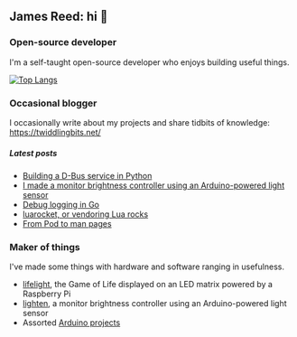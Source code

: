 ## James Reed: hi 👋

### Open-source developer

I'm a self-taught open-source developer who enjoys building useful things.

[![Top Langs](https://github-readme-stats.vercel.app/api/top-langs/?username=jcrd&layout=compact&langs_count=8)](https://github.com/anuraghazra/github-readme-stats)

### Occasional blogger

I occasionally write about my projects and share tidbits of knowledge: https://twiddlingbits.net/

##### Latest posts
<!-- BLOG-POST-LIST:START -->
- [Building a D-Bus service in Python](https://twiddlingbits.net/building-a-d-bus-service-in-python)
- [I made a monitor brightness controller using an Arduino-powered light sensor](https://twiddlingbits.net/arduino-monitor-controller)
- [Debug logging in Go](https://twiddlingbits.net/debug-logging-in-go)
- [luarocket, or vendoring Lua rocks](https://twiddlingbits.net/luarocket)
- [From Pod to man pages](https://twiddlingbits.net/from-pod-to-man-pages)
<!-- BLOG-POST-LIST:END -->

### Maker of things

I've made some things with hardware and software ranging in usefulness.

* [lifelight](https://github.com/jcrd/lifelight), the Game of Life displayed on an LED matrix powered by a Raspberry Pi
* [lighten](https://github.com/jcrd/lighten), a monitor brightness controller using an Arduino-powered light sensor
* Assorted [Arduino projects](https://github.com/jcrd?tab=repositories&q=arduino&type=&language=&sort=)

